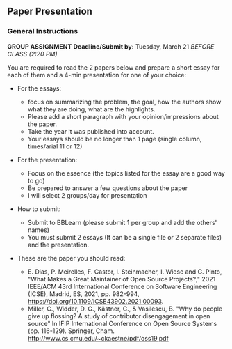 ## Paper Presentation
### General Instructions

**GROUP ASSIGNMENT**
**Deadline/Submit by:** Tuesday, March 21 *BEFORE CLASS (2:20 PM)*

You are required to read the 2 papers below and prepare a short essay for each of them and a 4-min presentation for one of your choice:
* For the essays:
    - focus on summarizing the problem, the goal, how the authors show what they are doing, what are the highlights. 
    - Please add a short paragraph with your opinion/impressions about the paper. 
    - Take the year it was published into account.
    - Your essays should be no longer than 1 page (single column, times/arial 11 or 12)
* For the presentation:
    - Focus on the essence (the topics listed for the essay are a good way to go)
    - Be prepared to answer a few questions about the paper
    - I will select 2 groups/day for presentation

* How to submit:
    - Submit to BBLearn (please submit 1 per group and add the others' names)
    - You must submit 2 essays (It can be a single file or 2 separate files) and the presentation.

* These are the paper you should read:
   - E. Dias, P. Meirelles, F. Castor, I. Steinmacher, I. Wiese and G. Pinto, "What Makes a Great Maintainer of Open Source Projects?," 2021 IEEE/ACM 43rd International Conference on Software Engineering (ICSE), Madrid, ES, 2021, pp. 982-994, https://doi.org/10.1109/ICSE43902.2021.00093.
   - Miller, C., Widder, D. G., Kästner, C., & Vasilescu, B. "Why do people give up flossing? A study of contributor disengagement in open source" In IFIP International Conference on Open Source Systems (pp. 116-129). Springer, Cham. http://www.cs.cmu.edu/~ckaestne/pdf/oss19.pdf




